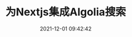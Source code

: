 ---
title: 为Nextjs集成Algolia搜索
date: 2021-12-01 09:42:42
tags: [Nextjs, TypeScript, JavaScript]
categories: 实践
url: integrate-algolia-search-for-nextjs
index_img: /images/为Nextjs集成Algolia搜索/logo.webp
---